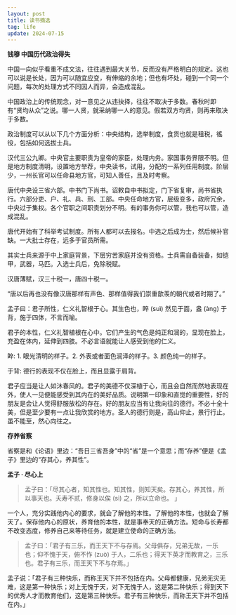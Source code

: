 ```yaml
---
layout: post
title: 读书摘选
tag: life
update: 2024-07-15
---
```


**钱穆 中国历代政治得失**

中国一向似乎看重不成文法，往往遇到最大关节，反而没有严格明白的规定。这也可以说是长处，因为可以随宜应变，有伸缩的余地；但也有坏处，碰到一个同一个问题，每次的处理方式不同因人而异，会造成混乱。

中国政治上的传统观念，对一意见之从违抉择，往往不取决于多数。春秋时即有“贤均从众”之说。哪一人贤，就采纳哪一人的意见。假若双方均贤，则再来取决于多数。

政治制度可以从以下几个方面分析：中央结构，选举制度，食货也就是租税，徭役，包括如何选拔士兵。

汉代三公九卿。中央官主要职责为皇帝的家臣，处理内务。家国事务界限不明。但是地方制度清明，设置地方举荐，中央读书，试用，分配的一系列任用制度。阶层少，一州长官可以任命县地方官，可知人善任，且及时考察。

唐代中央设三省六部。中书门下尚书。诏敕自中书拟定，门下省复审，尚书省执行。六部分吏、户、礼、兵、刑、工部。中央任命地方官，层级变多，政府冗余，中央过于集权。各个官职之间职责划分不明。有的事务你可以管，我也可以管，造成混乱。

唐代开始有了科举考试制度。所有人都可以去报名。中选之后成为士，然后候补官缺。一大批士存在，远多于官员所需。

其实士兵来源于中上家庭背景，下层穷苦家庭并没有资格。士兵需自备装备，如铠甲，武器，马匹。入选士兵后，免除税赋。

汉唐薄赋，汉三十税一，唐四十税一。

“唐以后再也没有像汉唐那样有声色、那样值得我们崇重歆羡的朝代或者时期了。”





孟子曰：君子所性，仁义礼智根于心。其生色也，睟 (suì) 然见于面，盎 (àng) 于背，施于四体，不言而喻。

君子的本性，仁义礼智植根在心中。它们产生的气色是纯正和润的，显现在脸上，充盈在体内，延伸到四肢。不必言语就能让人感受到他的仁义。

睟: 1. 眼光清明的样子。2. 外表或者面色润泽的样子。3. 颜色纯一的样子。

于背: 德行的表现不仅在脸上，而且显露于肩背。

君子应当是让人如沐春风的。君子的美德不仅深植于心，而且会自然而然地表现在外，使人一见便能感受到其内在的美好品质。说明第一印象和直觉的重要性，好的朋友是会让人觉得舒服放松的存在。好的朋友应当有让我向往的德行。不必十全十美，但是至少要有一点让我欣赏的地方。圣人的德行则是，高山仰止，景行行止。虽不能至，然心向往之。



**存养省察**

省察是和《论语》里边：“吾日三省吾身”中的“省”是一个意思；而“存养”便是《孟子》里边的“存其心，养其性”。





**孟子 · 尽心上**

> 孟子曰：「尽其心者，知其性也。知其性，则知天矣。存其心，养其性，所以事天也。夭寿不贰，修身以俟 (sì) 之，所以立命也。 」

一个人，充分实践他内心的要求，就会了解他的本性。了解他的本性，也就会了解天了。保存他内心的原状，养育他的本性，就是事奉天的正确方法。短命与长寿都不改变态度，修养自己来等待任务，就是建立使命的正确方法。



> 孟子曰：「君子有三乐，而王天下不与存焉。父母俱存，兄弟无故，一乐也；仰不愧于天，俯不怍 (zuò) 于人，二乐也；得天下英才而教育之，三乐也。君子有三乐，而王天下不与存焉。」

孟子说：「君子有三种快乐，而称王天下并不包括在内。父母都健康，兄弟无灾无难，这是第一种快乐；对上无愧于天，对下无愧于人，这是第二种快乐；得到天下的优秀人才而教育他们，这是第三种快乐。君子有三种快乐，而称王天下并不包括在内。」
